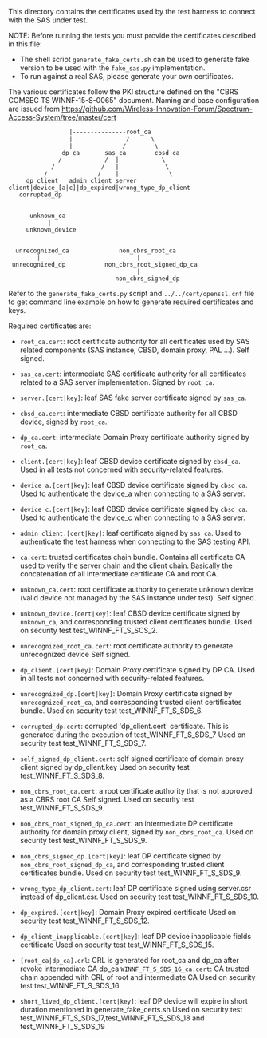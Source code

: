 This directory contains the certificates used by the test harness to connect
with the SAS under test.

NOTE: Before running the tests you must provide the certificates described in
this file:
- The shell script `generate_fake_certs.sh` can be used to generate fake version
  to be used with the `fake_sas.py` implementation.
- To run against a real SAS, please generate your own certificates.

The various certificates follow the PKI structure defined on the "CBRS COMSEC TS
WINNF-15-S-0065" document. Naming and base configuration are issued from
https://github.com/Wireless-Innovation-Forum/Spectrum-Access-System/tree/master/cert

```
                 |---------------root_ca                                                             
                 |               /      \                               
                 |              /        \                              
               dp_ca       sas_ca        cbsd_ca                          
              /            /  |            \                             
            /             /   |             \                            
          /              /    |              \                            
     dp_client   admin_client server        client|device_[a|c]|dp_expired|wrong_type_dp_client
   corrupted_dp                


      unknown_ca     
           |         
     unknown_device  
                      

  unrecognized_ca              non_cbrs_root_ca
        |                           |
 unrecognized_dp           non_cbrs_root_signed_dp_ca
                                    |
                              non_cbrs_signed_dp
```

Refer to the `generate_fake_certs.py` script and `../../cert/openssl.cnf` file
to get command line example on how to generate required certificates and keys.

Required certificates are:

* `root_ca.cert`: root certificate authority for all certificates used by SAS
  related components (SAS instance, CBSD, domain proxy, PAL ...). Self signed.

* `sas_ca.cert`: intermediate SAS certificate authority for all certificates
  related to a SAS server implementation. Signed by `root_ca`.

* `server.[cert|key]`: leaf SAS fake server certificate signed by `sas_ca`.

* `cbsd_ca.cert`: intermediate CBSD certificate authority for all CBSD device,
  signed by `root_ca`.

* `dp_ca.cert`: intermediate Domain Proxy certificate authority signed by `root_ca`.

* `client.[cert|key]`: leaf CBSD device certificate signed by `cbsd_ca`.
  Used in all tests not concerned with security-related features.

* `device_a.[cert|key]`: leaf CBSD device certificate signed by `cbsd_ca`.
  Used to authenticate the device_a when connecting to a SAS server.

* `device_c.[cert|key]`: leaf CBSD device certificate signed by `cbsd_ca`.
  Used to authenticate the device_c when connecting to a SAS server.

* `admin_client.[cert|key]`: leaf certificate signed by `sas_ca`.
  Used to authenticate the test harness when connecting to the SAS testing API.

* `ca.cert`: trusted certificates chain bundle. Contains all certificate CA
  used to verify the server chain and the client chain. Basically the
  concatenation of all intermediate certificate CA and root CA.

* `unknown_ca.cert`: root certificate authority to generate unknown device
  (valid device not managed by the SAS instance under test). Self signed.

* `unknown_device.[cert|key]`: leaf CBSD device certificate signed by
  `unknown_ca`, and corresponding trusted client certificates bundle.
  Used on security test test_WINNF_FT_S_SCS_2.

* `unrecognized_root_ca.cert`: root certificate authority to generate unrecognized device
  Self signed.

* `dp_client.[cert|key]`: Domain Proxy certificate signed by DP CA.
  Used in all tests not concerned with security-related features.

* `unrecognized_dp.[cert|key]`: Domain Proxy certificate signed by
  `unrecognized_root_ca`, and corresponding trusted client certificates bundle.
  Used on security test test_WINNF_FT_S_SDS_6.
 
* `corrupted_dp.cert`: corrupted 'dp_client.cert' certificate. This is generated
  during the execution of test_WINNF_FT_S_SDS_7
  Used on security test test_WINNF_FT_S_SDS_7.

* `self_signed_dp_client.cert`: self signed certificate of domain proxy client signed by dp_client.key
  Used on security test test_WINNF_FT_S_SDS_8.

* `non_cbrs_root_ca.cert`: a root certificate authority that is not approved as a CBRS root CA
  Self signed.
  Used on security test test_WINNF_FT_S_SDS_9.

* `non_cbrs_root_signed_dp_ca.cert`: an intermediate DP certificate authority for domain proxy client,
  signed by `non_cbrs_root_ca`.
  Used on security test test_WINNF_FT_S_SDS_9.

* `non_cbrs_signed_dp.[cert|key]`: leaf DP certificate signed by
  `non_cbrs_root_signed_dp_ca`, and corresponding trusted client certificates bundle.
  Used on security test test_WINNF_FT_S_SDS_9.

* `wrong_type_dp_client.cert`: leaf DP certificate signed using server.csr
  instead of dp_client.csr.
  Used on security test test_WINNF_FT_S_SDS_10.

* `dp_expired.[cert|key]`: Domain Proxy expired certificate
  Used on security test test_WINNF_FT_S_SDS_12.

* `dp_client_inapplicable.[cert|key]`: leaf DP device inapplicable fields certificate
  Used on security test test_WINNF_FT_S_SDS_15.

* `[root_ca|dp_ca].crl`: CRL is generated for root_ca and dp_ca after revoke intermediate CA dp_ca
  `WINNF_FT_S_SDS_16_ca.cert`: CA trusted chain appended with CRL of root and intermediate CA
  Used on security test test_WINNF_FT_S_SDS_16
 
* `short_lived_dp_client.[cert|key]`: leaf DP device will expire in short duration mentioned in generate_fake_certs.sh 
  Used on security test test_WINNF_FT_S_SDS_17,test_WINNF_FT_S_SDS_18 and test_WINNF_FT_S_SDS_19 
 
